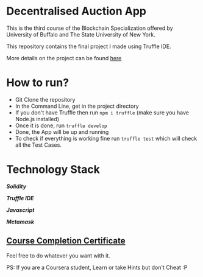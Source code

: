 # Decentralised Auction App

This is the third course of the Blockchain Specialization offered by University of Buffalo and The State University of New York.

This repository contains the final project I made using Truffle IDE.

More details on the project can be found [here](https://d3c33hcgiwev3.cloudfront.net/MaCN21VqEeiOFxKmNjWWlA_31bf38f0556a11e89d4073765879661b_Course-Project-3.pdf?Expires=1590019200&Signature=ZYgwXLQ~48jJs2MdRMy0rq7pTilcXolf4Vp6vAR~WsgaB1YOL1guJ9eOoFZDMc7htVB92gTtqfanx~r2P~9BkcfrggV-YH7JuhR2R~jg7BPnloGa9texkLgR4L5qe8fnoru2cTUrDh08KXL5TI7TCkjEYbdJuR6c7uEpcAKWpPg_&Key-Pair-Id=APKAJLTNE6QMUY6HBC5A)

# How to run?

- Git Clone the repository
- In the Command Line, get in the project directory
- If you don't have Truffle then run `npm i truffle` (make sure you have Node.js installed)
- Once it is done, run `truffle develop`
- Done, the App will be up and running
- To check if everything is working fine run `truffle test` which will check all the Test Cases.


# Technology Stack
***Solidity***

***Truffle IDE***

***Javascript***

***Metamask***



## [Course Completion Certificate](https://www.coursera.org/account/accomplishments/records/2J6V4EATQ9EZ)

Feel free to do whatever you want with it. 

PS: If you are a Coursera student, Learn or take Hints but don't Cheat :P
